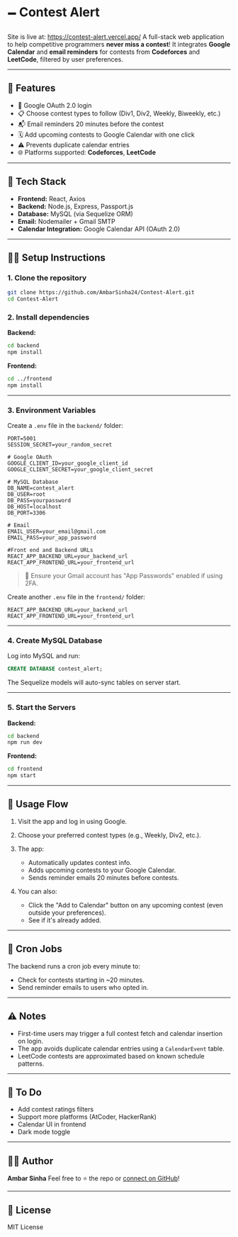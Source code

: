 # 🗕 Contest Alert

Site is live at: https://contest-alert.vercel.app/
A full-stack web application to help competitive programmers **never miss a contest**!
It integrates **Google Calendar** and **email reminders** for contests from **Codeforces** and **LeetCode**, filtered by user preferences.

---

## 🚀 Features

* 🔐 Google OAuth 2.0 login
* 📋 Choose contest types to follow (Div1, Div2, Weekly, Biweekly, etc.)
* 📬 Email reminders 20 minutes before the contest
* 🗓 Add upcoming contests to Google Calendar with one click
* ⚠ Prevents duplicate calendar entries
* 🌐 Platforms supported: **Codeforces**, **LeetCode**

---

## 🧰 Tech Stack

* **Frontend:** React, Axios
* **Backend:** Node.js, Express, Passport.js
* **Database:** MySQL (via Sequelize ORM)
* **Email:** Nodemailer + Gmail SMTP
* **Calendar Integration:** Google Calendar API (OAuth 2.0)

---

## 🧑‍💻 Setup Instructions

### 1. Clone the repository

```bash
git clone https://github.com/AmbarSinha24/Contest-Alert.git
cd Contest-Alert
```

### 2. Install dependencies

**Backend:**

```bash
cd backend
npm install
```

**Frontend:**

```bash
cd ../frontend
npm install
```

---

### 3. Environment Variables

Create a `.env` file in the `backend/` folder:

```env
PORT=5001
SESSION_SECRET=your_random_secret

# Google OAuth
GOOGLE_CLIENT_ID=your_google_client_id
GOOGLE_CLIENT_SECRET=your_google_client_secret

# MySQL Database
DB_NAME=contest_alert
DB_USER=root
DB_PASS=yourpassword
DB_HOST=localhost
DB_PORT=3306

# Email
EMAIL_USER=your_email@gmail.com
EMAIL_PASS=your_app_password

#Front end and Backend URLs
REACT_APP_BACKEND_URL=your_backend_url
REACT_APP_FRONTEND_URL=your_frontend_url
```

> 🔐 Ensure your Gmail account has "App Passwords" enabled if using 2FA.

Create another `.env` file in the `frontend/` folder:

```env
REACT_APP_BACKEND_URL=your_backend_url
REACT_APP_FRONTEND_URL=your_frontend_url
```

---

### 4. Create MySQL Database

Log into MySQL and run:

```sql
CREATE DATABASE contest_alert;
```

The Sequelize models will auto-sync tables on server start.

---

### 5. Start the Servers

**Backend:**

```bash
cd backend
npm run dev
```

**Frontend:**

```bash
cd frontend
npm start
```

---

## 🌟 Usage Flow

1. Visit the app and log in using Google.
2. Choose your preferred contest types (e.g., Weekly, Div2, etc.).
3. The app:

   * Automatically updates contest info.
   * Adds upcoming contests to your Google Calendar.
   * Sends reminder emails 20 minutes before contests.
4. You can also:

   * Click the "Add to Calendar" button on any upcoming contest (even outside your preferences).
   * See if it's already added.

---

## 🔄 Cron Jobs

The backend runs a cron job every minute to:

* Check for contests starting in \~20 minutes.
* Send reminder emails to users who opted in.

---

## ⚠ Notes

* First-time users may trigger a full contest fetch and calendar insertion on login.
* The app avoids duplicate calendar entries using a `CalendarEvent` table.
* LeetCode contests are approximated based on known schedule patterns.

---

## 📌 To Do

* Add contest ratings filters
* Support more platforms (AtCoder, HackerRank)
* Calendar UI in frontend
* Dark mode toggle

---

## 🧑‍🎓 Author

**Ambar Sinha**
Feel free to ⭐ the repo or [connect on GitHub](https://github.com/AmbarSinha24)!

---

## 📄 License

MIT License

